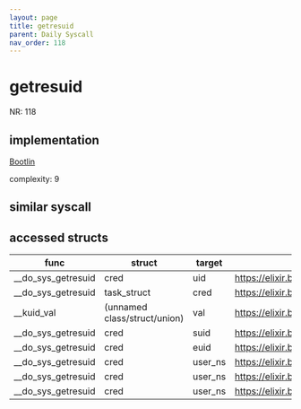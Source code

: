```yaml
---
layout: page
title: getresuid
parent: Daily Syscall
nav_order: 118
---
```

        

# getresuid
NR: 118

## implementation
[Bootlin](https://elixir.bootlin.com/linux/v6.14.7/source/kernel/sys.c#L758)

complexity: 9


## similar syscall


## accessed structs

|func|struct|target|location|has_read|has_write|
|--|--|--|--|--|--|
|__do_sys_getresuid|cred|uid|https://elixir.bootlin.com/linux/v6.14.7/source/kernel/sys.c#L764|true|true|
|__do_sys_getresuid|task_struct|cred|https://elixir.bootlin.com/linux/v6.14.7/source/kernel/sys.c#L760|true|true|
|__kuid_val|(unnamed class/struct/union)|val|https://elixir.bootlin.com/linux/v6.14.7/source/include/linux/uidgid.h#L28|true|true|
|__do_sys_getresuid|cred|suid|https://elixir.bootlin.com/linux/v6.14.7/source/kernel/sys.c#L766|true|true|
|__do_sys_getresuid|cred|euid|https://elixir.bootlin.com/linux/v6.14.7/source/kernel/sys.c#L765|true|true|
|__do_sys_getresuid|cred|user_ns|https://elixir.bootlin.com/linux/v6.14.7/source/kernel/sys.c#L766|true|true|
|__do_sys_getresuid|cred|user_ns|https://elixir.bootlin.com/linux/v6.14.7/source/kernel/sys.c#L764|true|true|
|__do_sys_getresuid|cred|user_ns|https://elixir.bootlin.com/linux/v6.14.7/source/kernel/sys.c#L765|true|true|
